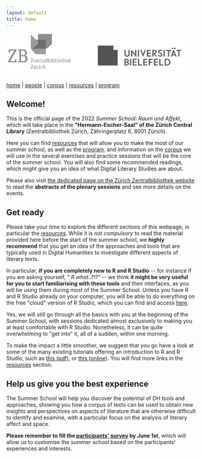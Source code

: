 ```yaml
---
layout: default
title: home
---
```


![](images/header3.png)

[home](index.md) | [people](people.md) | [corpus](corpus.md) | [resources](resources.md) | [program](program.md)

## Welcome!

This is the official page of the 2022 *Summer School: Raum und Affekt*, which will take place in the **"Hermann-Escher-Saal" of the Zürich Central Library** (Zentralbibliothek Zürich, Zähringerplatz 6, 8001 Zürich).

Here you can find [resources](resources.md) that will allow you to make the most of our summer school, as well as the [program](summer_school_program.md), and information on the [corpus](corpus.md) we will use in the several exercises and practice sessions that will be the core of the summer school.
You will also find some recommended readings, which might give you an idea of what Digital Literary Studies are about.

Please also visit [the dedicated page on the Zürich Zentralbibliothek website](
https://www.zb.uzh.ch/en/events/summer-school-raum-und-affekt-einfuhrung-ins-text-mining-literarischer-texte?date=408) to read the **abstracts of the plenary sessions** and see more details on the events.

## Get ready

Please take your time to explore the different sections of this webpage, in particular the [resources](resources.md). While it is *not compulsory* to read the material provided here before the start of the summer school, we **highly recommend** that you get an idea of the approaches and tools that are typically used in Digital Humanities to investigate different aspects of literary texts.

In particular, **if you are completely new to R and R Studio** -- for instance if you are asking yourself, *" R what..?!?"* -- we think **it might be very useful for you to start familiarising with these tools** and their interfaces, as you will be using them during most of the Summer School.
Unless you have R and R Studio already on your computer, you will be able to do everything on the free "cloud" version of R Studio, which you can find and access [here](https://rstudio.cloud).

Yes, we will still go through all the basics with you at the beginning of the Summer School, with sessions dedicated almost exclusively to making you at least comfortable with R Studio. Nonetheless, it can be quite overwhelming to "get into" it, all of a sudden, within one morning.

To make the impact a little smoother, we suggest that you go have a look at some of the many existing tutorials offering an introduction to R and R Studio, such as [this (pdf)](resources/R_RStudio_Basics.pdf), or [this (online)](https://moderndive.netlify.app/1-getting-started.html).
You will find more links in the [resources](resources.md) section.

## Help us give you the best experience

The Summer School will help you discover the potential of DH tools and approaches, showing you how a corpus of texts can be used to obtain new insights and perspectives on aspects of literature that are otherwise difficult to identify and examine, with a particular focus on the analysis of literary affect and space.

**Please remember to fill the [participants' survey](https://forms.gle/hNS1e9JupoZkgmyu7) by June 1st**, which will allow us to customise the summer school based on the participants' experiences and interests.
